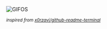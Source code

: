 <div align="justify">
<picture>
    <source media="(prefers-color-scheme: dark)" srcset="https://i.ibb.co/sqPL3s5/output-gif.gif">
    <source media="(prefers-color-scheme: light)" srcset="https://i.ibb.co/sqPL3s5/output-gif.gif">
    <img alt="GIFOS" src="https://i.ibb.co/sqPL3s5/output-gif.gif">
</picture>

<sub><i>inspired from [x0rzavi/github-readme-terminal](https://github.com/x0rzavi/github-readme-terminal)</i></sub>

</div>

<!-- Image deletion URL: https://ibb.co/Hq2mgGN/44fd5cf37b4c96da9c4971f8daa8deaa -->